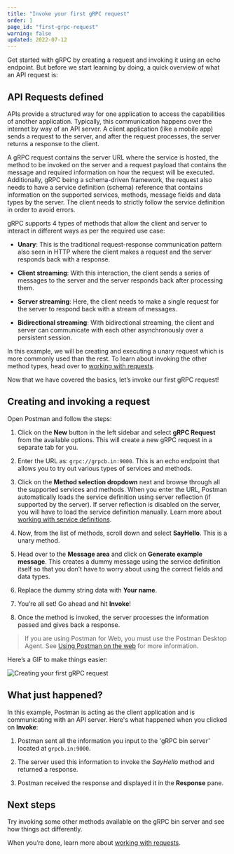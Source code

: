```yaml
---
title: "Invoke your first gRPC request"
order: 1
page_id: "first-grpc-request"
warning: false
updated: 2022-07-12
---
```


Get started with gRPC by creating a request and invoking it using an echo endpoint. But before we start learning by doing, a quick overview of what an API request is:

## API Requests defined

APIs provide a structured way for one application to access the capabilities of another application. Typically, this communication happens over the internet by way of an API server. A client application (like a mobile app) sends a request to the server, and after the request processes, the server returns a response to the client.

A gRPC request contains the server URL where the service is hosted, the method to be invoked on the server and a request payload that contains the message and required information on how the request will be executed. Additionally, gRPC being a schema-driven framework, the request also needs to have a service definition (schema) reference that contains information on the supported services, methods, message fields and data types by the server. The client needs to strictly follow the service definition in order to avoid errors.

gRPC supports 4 types of methods that allow the client and server to interact in different ways as per the required use case:

- **Unary**: This is the traditional request-response communication pattern also seen in HTTP where the client makes a request and the server responds back with a response.

- **Client streaming**: With this interaction, the client sends a series of messages to the server and the server responds back after processing them.

- **Server streaming**: Here, the client needs to make a single request for the server to respond back with a stream of messages. 

- **Bidirectional streaming**: With bidirectional streaming, the client and server can communicate with each other asynchronously over a persistent session.

In this example, we will be creating and executing a unary request which is more commonly used than the rest. To learn about invoking the other method types, head over to [working with requests](postman-api-client/grpc-client/using-grpc-request).

Now that we have covered the basics, let’s invoke our first gRPC request!

## Creating and invoking a request

Open Postman and follow the steps:

1. Click on the **New** button in the left sidebar and select **gRPC Request** from the available options. This will create a new gRPC request in a separate tab for you.

1. Enter the URL as: `grpc://grpcb.in:9000`. This is an echo endpoint that allows you to try out various types of services and methods.

1. Click on the **Method selection dropdown** next and browse through all the supported services and methods. When you enter the URL, Postman automatically loads the service definition using server reflection (if supported by the server). If server reflection is disabled on the server, you will have to load the service definition manually. Learn more about [working with service definitions](postman-api-client/grpc-client/using-service-definition).

1. Now, from the list of methods, scroll down and select **SayHello**. This is a unary method.

1. Head over to the **Message area** and click on **Generate example message**. This creates a dummy message using the service definition itself so that you don’t have to worry about using the correct fields and data types.

1. Replace the dummy string data with **Your name**.

1. You’re all set! Go ahead and hit **Invoke**!

1. Once the method is invoked, the server processes the information passed and gives back a response.

> If you are using Postman for Web, you must use the Postman Desktop Agent. See [Using Postman on the web](https://learning.postman.com/docs/getting-started/installation-and-updates/#using-postman-on-the-web) for more information.

Here’s a GIF to make things easier:

<img src="https://assets.postman.com/postman-labs-docs/grpc-docs/first-grpc-request/first-grpc-request.gif" alt="Creating your first gRPC request">

## What just happened?

In this example, Postman is acting as the client application and is communicating with an API server. Here's what happened when you clicked on **Invoke**:

1. Postman sent all the information you input to the 'gRPC bin server’ located at `grpcb.in:9000`.

1. The server used this information to invoke the _SayHello_ method and returned a response.

1. Postman received the response and displayed it in the **Response** pane.

## Next steps

Try invoking some other methods available on the gRPC bin server and see how things act differently.

When you’re done, learn more about [working with requests](postman-api-client/grpc-client/using-grpc-request).